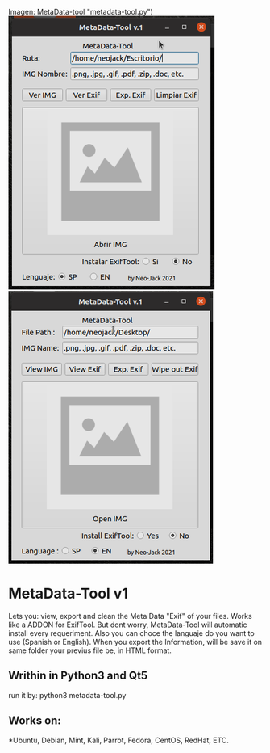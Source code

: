Imagen: MetaData-tool "metadata-tool.py")
![alt text](https://raw.githubusercontent.com/neo-jack-official/MetaData-Tool//master/sp.png)
![alt text](https://raw.githubusercontent.com/neo-jack-official/MetaData-Tool//master/en.png)


# MetaData-Tool v1
Lets you: view, export and clean the Meta Data "Exif" of your files.
Works like a ADDON for ExifTool. But dont worry, MetaData-Tool will automatic install every requeriment.
Also you can choce the languaje do you want to use (Spanish or English).
When you export the Information, will be save it on same folder your previus file be, in HTML format.

## Writhin in Python3 and Qt5 
run it by: python3 metadata-tool.py

## Works on:
*Ubuntu, Debian, Mint, Kali, Parrot, Fedora, CentOS, RedHat, ETC.
